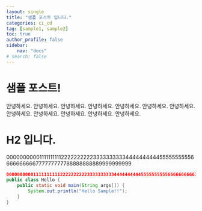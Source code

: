 ```yaml
---
layout: single
title: "샘플 포스트 입니다."
categories: ci_cd
tag: [sample1, sample2]
toc: true
author_profile: false
sidebar:
    nav: "docs"
# search: false
---
```


# 샘플 포스트!

안녕하세요. 안녕하세요. 안녕하세요. 안녕하세요. 안녕하세요. 안녕하세요. 안녕하세요. 안녕하세요. 안녕하세요. 안녕하세요. 안녕하세요. 안녕하세요. 

# H2 입니다.

0000000000111111111122222222223333333333444444444455555555556666666666777777777788888888889999999999

```java
0000000000111111111122222222223333333333444444444455555555556666666666777777777788888888889999999999
public class Hello {
    public static void main(String args[]) {
        System.out.println("Hello Sample!!");
    }
}
```
